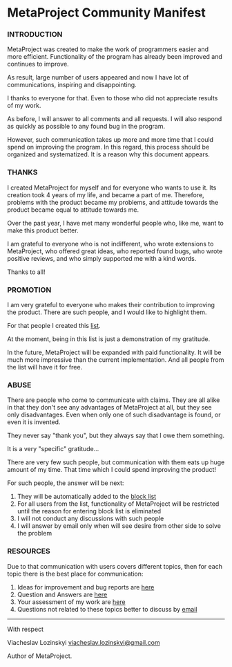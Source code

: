 # MetaProject Community Manifest


### INTRODUCTION

MetaProject was created to make the work of programmers easier and more efficient.
Functionality of the program has already been improved and continues to improve.

As result, large number of users appeared and now I have lot of communications, inspiring and disappointing.

I thanks to everyone for that.
Even to those who did not appreciate results of my work.

As before, I will answer to all comments and all requests.
I will also respond as quickly as possible to any found bug in the program.

However, such communication takes up more and more time that I could spend on improving the program.
In this regard, this process should be organized and systematized.
It is a reason why this document appears.


### THANKS

I created MetaProject for myself and for everyone who wants to use it.
Its creation took 4 years of my life, and became a part of me.
Therefore, problems with the product became my problems, and attitude towards the product became equal to attitude towards me.

Over the past year, I have met many wonderful people who, like me, want to make this product better.

I am grateful to everyone who is not indifferent, who wrote extensions to MetaProject, who offered great ideas,
who reported found bugs, who wrote positive reviews, and who simply supported me with a kind words.

Thanks to all!


### PROMOTION

I am very grateful to everyone who makes their contribution to improving the product.
There are such people, and I would like to highlight them.

For that people I created this [list](https://github.com/viacheslav-lozinskyi/MetaProject/tree/master/resource/document/community/Thanks.md).

At the moment, being in this list is just a demonstration of my gratitude.

In the future, MetaProject will be expanded with paid functionality.
It will be much more impressive than the current implementation.
And all people from the list will have it for free.


### ABUSE

There are people who come to communicate with claims.
They are all alike in that they don't see any advantages of MetaProject at all, but they see only disadvantages.
Even when only one of such disadvantage is found, or even it is invented.

They never say "thank you", but they always say that I owe them something.


It is a very "specific" gratitude...


There are very few such people, but communication with them eats up huge amount of my time.
That time which I could spend improving the product!


For such people, the answer will be next:

1. They will be automatically added to the [block list](https://github.com/viacheslav-lozinskyi/MetaProject/tree/master/resource/document/community/Blocked.md)
2. For all users from the list, functionality of MetaProject will be restricted until the reason for entering block list is eliminated
3. I will not conduct any discussions with such people
4. I will answer by email only when will see desire from other side to solve the problem


### RESOURCES

Due to that communication with users covers different topics, then for each topic there is the best place for communication:

1. Ideas for improvement and bug reports are [here](https://github.com/viacheslav-lozinskyi/MetaProject/issues)
2. Question and Answers are [here](https://marketplace.visualstudio.com/items?itemName=ViacheslavLozinskyi.MetaProject&ssr=false#qna)
3. Your assessment of my work are [here](https://marketplace.visualstudio.com/items?itemName=ViacheslavLozinskyi.MetaProject&ssr=false#review-details)
4. Questions not related to these topics better to discuss by [email](mailto:viacheslav.lozinskyi@gmail.com)


---

With respect

Viacheslav Lozinskyi <viacheslav.lozinskyi@gmail.com>

Author of MetaProject.
